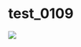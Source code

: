 # test_0109

![](https://www.google.com/url?sa=i&url=https%3A%2F%2Fwww.eyesmag.com%2Fposts%2F117848%2Ftoy-story-4-record-main&psig=AOvVaw1egjaQ99YJ1orGa8NBcmLn&ust=1673325523256000&source=images&cd=vfe&ved=0CBAQjRxqFwoTCPjn5r3VufwCFQAAAAAdAAAAABAF)

